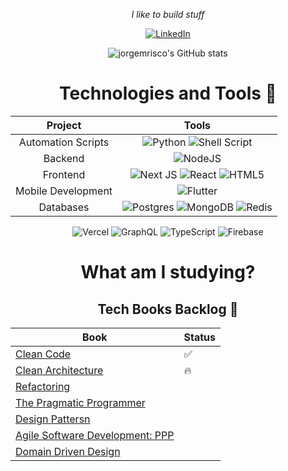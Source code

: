 
<div align = "center">

*I like to build stuff*

[![LinkedIn](https://img.shields.io/badge/LinkedIn-0077B5?style=for-the-badge&logo=linkedin&logoColor=white)](https://www.linkedin.com/in/jorge-m-risco/)

![jorgemrisco's GitHub stats](https://github-readme-stats.vercel.app/api?username=jorgemrisco&count_private=true&show_icons=true&bg_color=0D1117&title_color=FFFFFF&text_color=FFFFFF&icon_color=6E40C9&hide_border=true&include_all_commits=true)





# Technologies and Tools 🔧
|       Project      |                       Tools                             |
|:------------------:|:-------------------------------------------------:      |
| Automation Scripts | ![Python](https://img.shields.io/badge/python-3670A0?style=for-the-badge&logo=python&logoColor=ffdd54) ![Shell Script](https://img.shields.io/badge/shell_script-%23121011.svg?style=for-the-badge&logo=gnu-bash&logoColor=white)                                       |
| Backend            | ![NodeJS](https://img.shields.io/badge/node.js-6DA55F?style=for-the-badge&logo=node.js&logoColor=white)|
| Frontend           | ![Next JS](https://img.shields.io/badge/Next-black?style=for-the-badge&logo=next.js&logoColor=white) ![React](https://img.shields.io/badge/react-%2320232a.svg?style=for-the-badge&logo=react&logoColor=%2361DAFB) ![HTML5](https://img.shields.io/badge/html5-%23E34F26.svg?style=for-the-badge&logo=html5&logoColor=white)                        |
| Mobile Development | ![Flutter](https://img.shields.io/badge/Flutter-%2302569B.svg?style=for-the-badge&logo=Flutter&logoColor=white)                           |
| Databases | ![Postgres](https://img.shields.io/badge/postgres-%23316192.svg?style=for-the-badge&logo=postgresql&logoColor=white) ![MongoDB](https://img.shields.io/badge/MongoDB-%234ea94b.svg?style=for-the-badge&logo=mongodb&logoColor=white) ![Redis](https://img.shields.io/badge/redis-%23DD0031.svg?style=for-the-badge&logo=redis&logoColor=white) |

![Vercel](https://img.shields.io/badge/vercel-%23000000.svg?style=for-the-badge&logo=vercel&logoColor=white) 	![GraphQL](https://img.shields.io/badge/-GraphQL-E10098?style=for-the-badge&logo=graphql&logoColor=white)  	![TypeScript](https://img.shields.io/badge/typescript-%23007ACC.svg?style=for-the-badge&logo=typescript&logoColor=white) ![Firebase](https://img.shields.io/badge/Firebase-039BE5?style=for-the-badge&logo=Firebase&logoColor=white)



# What am I studying?

## Tech Books Backlog 📖

| Book | Status |
| --- | --- |
| [Clean Code](https://www.amazon.com/Clean-Code-Handbook-Software-Craftsmanship/dp/0132350882/ref=sr_1_1?keywords=clean+code&qid=1637262404&qsid=146-5791880-2741047&sr=8-1&sres=0132350882%2C1800560214%2CB08X2T3DCZ%2C1789957648%2CB00666M59G%2CB09BKL3V69%2C0137081073%2C0134494164%2C1838982973%2C0135957052%2CB08NVL66RM%2C0137647840%2C1593279663%2C1098100662%2C0137464401%2CB08CMF2CQF&srpt=ABIS_BOOK) | ✅ |
| [Clean Architecture](https://www.amazon.com/-/pt/dp/0134494164/ref=sr_1_1?__mk_pt_BR=%C3%85M%C3%85%C5%BD%C3%95%C3%91&keywords=clean+architecture&qid=1637262435&qsid=146-5791880-2741047&sr=8-1&sres=0134494164%2C1839211962%2CB084P489DH%2C0132350882%2CB08X8H15BW%2CB08X7FWCZM%2CB0833FBNHV%2C0137081073%2CB09FG94392%2C1449373321%2CB08CMF2CQF%2C1617296201%2C1492052205%2C1492082791%2C0201633612%2C1492086894&srpt=ABIS_BOOK) | 🔥  |
| [Refactoring](https://www.amazon.com/-/pt/dp/0134757599/ref=sr_1_1?keywords=Refactoring&qid=1637262459&qsid=146-5791880-2741047&sr=8-1&sres=0134757599%2C1492075531%2C0201485672%2C0321984137%2C0321213351%2C0128013974%2C0321774515%2C061569022X%2CB06XK1V629%2C0132350882%2C1617296201%2C1492082791%2C161729831X%2C0471197130%2C1492047848%2C1449373321&srpt=ABIS_BOOK) |  |
| [The Pragmatic Programmer ](https://www.amazon.com/-/pt/dp/B0C1J5P635/ref=sr_1_3?keywords=the+pragmatic+programmer&qid=1682170167&sr=8-3) | | 
| [Design Pattersn](https://www.amazon.com/-/pt/dp/0201633612/ref=sr_1_1?__mk_pt_BR=%C3%85M%C3%85%C5%BD%C3%95%C3%91&crid=4ZO6GV4YS9GK&keywords=Design+Patterns&qid=1682170210&sprefix=design+pattern%2Caps%2C227&sr=8-1) | |
| [Agile Software Development: PPP](https://www.amazon.com/-/pt/dp/0135974445/ref=sr_1_1?crid=3LFDMGV9GS70F&keywords=agile+software+development+principles%2C+patterns%2C+and+practices&qid=1682170231&sprefix=Agile+software+development%3A+prin%2Caps%2C217&sr=8-1) | |
| [Domain Driven Design](https://www.amazon.com/-/pt/dp/0321125215/ref=sr_1_1?__mk_pt_BR=%C3%85M%C3%85%C5%BD%C3%95%C3%91&crid=1QBDJH15U0LIT&keywords=Domain+Driven+Design&qid=1682170267&sprefix=domain+driven+desig%2Caps%2C211&sr=8-1) | | 

</div>
